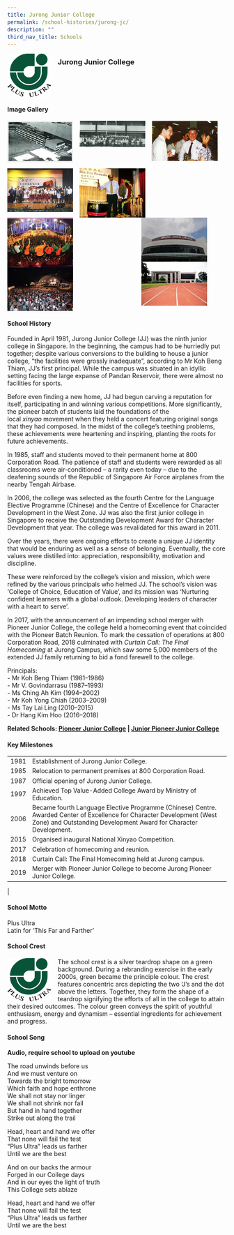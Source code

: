 ```yaml
---
title: Jurong Junior College
permalink: /school-histories/jurong-jc/
description: ""
third_nav_title: Schools
---
```

<img src="/images/jurongjc1.png" style="width:20%;margin-right:15px;" align = "left">

### **Jurong Junior College**

<br clear="left">

#### **Image Gallery**

<p><a href="https://d1yxymztqoj7qn.amplifyapp.com/images/jurongjc2.jpg">  
<img src="/images/jurongjc2.jpg" style="width:30%;margin-right:15px;" align = "left">
</a></p>

<p><a href="https://d1yxymztqoj7qn.amplifyapp.com/images/jurongjc3.jpg">  
<img src="/images/jurongjc3.jpg" style="width:30%;margin-right:15px;" align = "left">
</a></p>

<p><a href="https://d1yxymztqoj7qn.amplifyapp.com/images/jurongjc4.jpg">  
<img src="/images/jurongjc4.jpg" style="width:30%;margin-right:15px;" align = "left">
</a></p>

<br clear="left">

<p><a href="https://d1yxymztqoj7qn.amplifyapp.com/images/jurongjc5.jpg">  
<img src="/images/jurongjc5.jpg" style="width:30%;margin-right:15px;" align = "left">
</a></p>

<p><a href="https://d1yxymztqoj7qn.amplifyapp.com/images/jurongjc6.jpg">  
<img src="/images/jurongjc6.jpg" style="width:30%;margin-right:15px;" align = "left">
</a></p>

<p><a href="https://d1yxymztqoj7qn.amplifyapp.com/images/jurongjc9.jpg">  
<img src="/images/jurongjc9.jpg" style="width:30%;margin-right:45px;" align = "right">
</a></p>

<p><a href="https://d1yxymztqoj7qn.amplifyapp.com/images/jurongjc7.jpg">  
<img src="/images/jurongjc7.jpg" style="width:30%;margin-right:15px;" align = "left">
</a></p>

<p><a href="https://d1yxymztqoj7qn.amplifyapp.com/images/jurongjc8.jpg">  
<img src="/images/jurongjc8.jpg" style="width:30%;margin-right:15px;" align = "left">
</a></p>



<br clear="left">

#### **School History**
Founded in April 1981, Jurong Junior College (JJ) was the ninth junior college in Singapore. In the beginning, the campus had to be hurriedly put together; despite various conversions to the building to house a junior college, “the facilities were grossly inadequate”, according to Mr Koh Beng Thiam, JJ’s first principal. While the campus was situated in an idyllic setting facing the large expanse of Pandan Reservoir, there were almost no facilities for sports.  

Before even finding a new home, JJ had begun carving a reputation for itself, participating in and winning various competitions. More significantly, the pioneer batch of students laid the foundations of the local _xinyao_ movement when they held a concert featuring original songs that they had composed. In the midst of the college’s teething problems, these achievements were heartening and inspiring, planting the roots for future achievements.

In 1985, staff and students moved to their permanent home at 800 Corporation Road. The patience of staff and students were rewarded as all classrooms were air-conditioned – a rarity even today – due to the deafening sounds of the Republic of Singapore Air Force airplanes from the nearby Tengah Airbase.

In 2006, the college was selected as the fourth Centre for the Language Elective Programme (Chinese) and the Centre of Excellence for Character Development in the West Zone. JJ was also the first junior college in Singapore to receive the Outstanding Development Award for Character Development that year. The college was revalidated for this award in 2011. 

Over the years, there were ongoing efforts to create a unique JJ identity that would be enduring as well as a sense of belonging. Eventually, the core values were distilled into: appreciation, responsibility, motivation and discipline.

These were reinforced by the college’s vision and mission, which were refined by the various principals who helmed JJ. The school’s vision was ‘College of Choice, Education of Value’, and its mission was ‘Nurturing confident learners with a global outlook. Developing leaders of character with a heart to serve’.

In 2017, with the announcement of an impending school merger with Pioneer Junior College, the college held a homecoming event that coincided with the Pioneer Batch Reunion. To mark the cessation of operations at 800 Corporation Road, 2018 culminated with _Curtain Call: The Final Homecoming_ at Jurong Campus, which saw some 5,000 members of the extended JJ family returning to bid a fond farewell to the college.

Principals:<br>
\- Mr Koh Beng Thiam (1981–1986)<br>
\- Mr V. Govindarrasu (1987–1993)<br>
\- Ms Ching Ah Kim (1994–2002)<br>
\- Mr Koh Yong Chiah (2003–2009)<br>
\- Ms Tay Lai Ling (2010–2015)<br>
\- Dr Hang Kim Hoo (2016–2018)

**Related Schools: [Pioneer Junior College](https://d1yxymztqoj7qn.amplifyapp.com/school-histories/pioneer-jc/) | [Junior Pioneer Junior College](https://d1yxymztqoj7qn.amplifyapp.com/school-histories/jpjc/)**

#### **Key Milestones**

|  |  |
|:---:|---|
| 1981 | Establishment of Jurong Junior College. |
| 1985 | Relocation to permanent premises at 800 Corporation Road. |
| 1987 | Official opening of Jurong Junior College. |
| 1997 | Achieved Top Value-Added College Award by Ministry of Education. |
| 2006 | Became fourth Language Elective Programme (Chinese) Centre. Awarded Center of Excellence for Character Development (West Zone) and Outstanding Development Award for Character Development. |
| 2015 | Organised inaugural National Xinyao Competition. |
| 2017 | Celebration of homecoming and reunion. |
| 2018 | Curtain Call: The Final Homecoming held at Jurong campus. |
| 2019 | Merger with Pioneer Junior College to become Jurong Pioneer Junior College. |
|

#### **School Motto**
Plus Ultra<br>
Latin for ‘This Far and Farther’

#### **School Crest**
<img src="/images/jurongjc1.png" style="width:20%;margin-right:15px;" align = "left">

The school crest is a silver teardrop shape on a green background. During a rebranding exercise in the early 2000s, green became the principle colour. The crest features concentric arcs depicting the two ‘J’s and the dot above the letters. Together, they form the shape of a teardrop signifying the efforts of all in the college to attain their desired outcomes. The colour green conveys the spirit of youthful enthusiasm, energy and dynamism – essential ingredients for achievement and progress.

#### **School Song**
**Audio, require school to upload on youtube**

The road unwinds before us<br>
And we must venture on<br>
Towards the bright tomorrow<br>
Which faith and hope enthrone<br>
We shall not stay nor linger<br>
We shall not shrink nor fail<br>
But hand in hand together<br>
Strike out along the trail

Head, heart and hand we offer<br>
That none will fail the test<br>
“Plus Ultra” leads us farther<br>
Until we are the best
  
And on our backs the armour<br>
Forged in our College days<br>
And in our eyes the light of truth<br>
This College sets ablaze

Head, heart and hand we offer<br>
That none will fail the test<br>
“Plus Ultra” leads us farther<br>
Until we are the best
